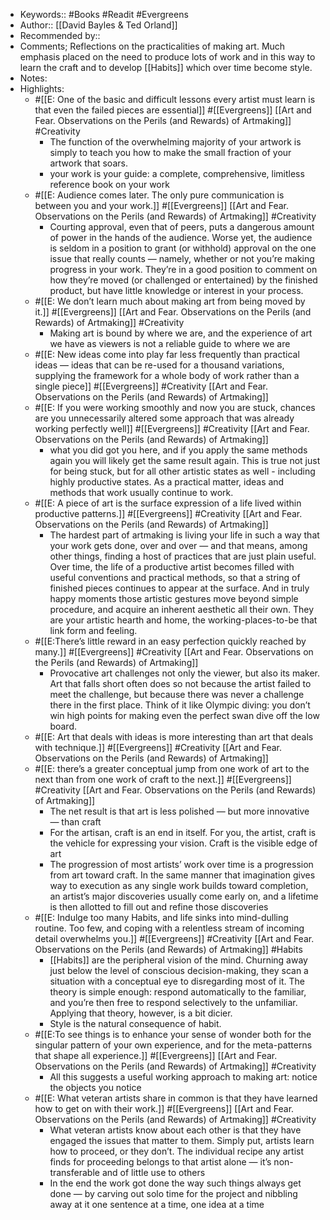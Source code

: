 - Keywords:: #Books #Readit #Evergreens
- Author:: [[David Bayles & Ted Orland]]
- Recommended by::
- Comments; Reflections on the practicalities of making art. Much emphasis placed on the need to produce lots of work and in this way to learn the craft and to develop [[Habits]] which over time become style.
- Notes:
- Highlights:
    - #[[E: One of the basic and difficult lessons every artist must learn is that even the failed pieces are essential]] #[[Evergreens]] [[Art and Fear. Observations on the Perils (and Rewards) of Artmaking]] #Creativity
        - The function of the overwhelming majority of your artwork is simply to teach you how to make the small fraction of your artwork that soars. 
        - your work is your guide: a complete, comprehensive, limitless reference book on your work
    - #[[E: Audience comes later. The only pure communication is between you and your work.]] #[[Evergreens]] [[Art and Fear. Observations on the Perils (and Rewards) of Artmaking]] #Creativity
        - Courting approval, even that of peers, puts a dangerous amount of power in the hands of the audience. Worse yet, the audience is seldom in a position to grant (or withhold) approval on the one issue that really counts — namely, whether or not you’re making progress in your work. They’re in a good position to comment on how they’re moved (or challenged or entertained) by the finished product, but have little knowledge or interest in your process. 
    - #[[E: We don’t learn much about making art from being moved by it.]]  #[[Evergreens]] [[Art and Fear. Observations on the Perils (and Rewards) of Artmaking]] #Creativity
        - Making art is bound by where we are, and the experience of art we have as viewers is not a reliable guide to where we are
    - #[[E: New ideas come into play far less frequently than practical ideas — ideas that can be re-used for a thousand variations, supplying the framework for a whole body of work rather than a single piece]] #[[Evergreens]] #Creativity [[Art and Fear. Observations on the Perils (and Rewards) of Artmaking]]
    - #[[E: If you were working smoothly and now you are stuck, chances are you unnecessarily altered some approach that was already working perfectly well]] #[[Evergreens]] #Creativity [[Art and Fear. Observations on the Perils (and Rewards) of Artmaking]]
        - what you did got you here, and if you apply the same methods again you will likely get the same result again. This is true not just for being stuck, but for all other artistic states as well - including highly productive states. As a practical matter, ideas and methods that work usually continue to work. 
    - #[[E: A piece of art is the surface expression of a life lived within productive patterns.]] #[[Evergreens]] #Creativity [[Art and Fear. Observations on the Perils (and Rewards) of Artmaking]]
        - The hardest part of artmaking is living your life in such a way that your work gets done, over and over — and that means, among other things, finding a host of practices that are just plain useful.  Over time, the life of a productive artist becomes filled with useful conventions and practical methods, so that a string of finished pieces continues to appear at the surface. And in truly happy moments those artistic gestures move beyond simple procedure, and acquire an inherent aesthetic all their own. They are your artistic hearth and home, the working-places-to-be that link form and feeling.
    - #[[E:There’s little reward in an easy perfection quickly reached by many.]] #[[Evergreens]] #Creativity [[Art and Fear. Observations on the Perils (and Rewards) of Artmaking]]
        - Provocative art challenges not only the viewer, but also its maker. Art that falls short often does so not because the artist failed to meet the challenge, but because there was never a challenge there in the first place. Think of it like Olympic diving: you don’t win high points for making even the perfect swan dive off the low board.
    - #[[E: Art that deals with ideas is more interesting than art that deals with technique.]] #[[Evergreens]] #Creativity [[Art and Fear. Observations on the Perils (and Rewards) of Artmaking]]
    - #[[E: there’s a greater conceptual jump from one work of art to the next than from one work of craft to the next.]] #[[Evergreens]] #Creativity [[Art and Fear. Observations on the Perils (and Rewards) of Artmaking]]
        - The net result is that art is less polished — but more innovative — than craft
        - For the artisan, craft is an end in itself. For you, the artist, craft is the vehicle for expressing your vision. Craft is the visible edge of art
        - The progression of most artists’ work over time is a progression from art toward craft. In the same manner that imagination gives way to execution as any single work builds toward completion, an artist’s major discoveries usually come early on, and a lifetime is then allotted to fill out and refine those discoveries
    - #[[E: Indulge too many Habits, and life sinks into mind-dulling routine. Too few, and coping with a relentless stream of incoming detail overwhelms you.]] #[[Evergreens]] #Creativity [[Art and Fear. Observations on the Perils (and Rewards) of Artmaking]] #Habits
        - [[Habits]] are the peripheral vision of the mind. Churning away just below the level of conscious decision-making, they scan a situation with a conceptual eye to disregarding most of it. The theory is simple enough: respond automatically to the familiar, and you’re then free to respond selectively to the unfamiliar. Applying that theory, however, is a bit dicier. 
        - Style is the natural consequence of habit.
    - #[[E:To see things is to enhance your sense of wonder both for the singular pattern of your own experience, and for the meta-patterns that shape all experience.]]  #[[Evergreens]] [[Art and Fear. Observations on the Perils (and Rewards) of Artmaking]] #Creativity
        - All this suggests a useful working approach to making art: notice the objects you notice
    - #[[E: What veteran artists share in common is that they have learned how to get on with their work.]] #[[Evergreens]] [[Art and Fear. Observations on the Perils (and Rewards) of Artmaking]] #Creativity
        - What veteran artists know about each other is that they have engaged the issues that matter to them.  Simply put, artists learn how to proceed, or they don’t. The individual recipe any artist finds for proceeding belongs to that artist alone — it’s non-transferable and of little use to others
        - In the end the work got done the way such things always get done — by carving out solo time for the project and nibbling away at it one sentence at a time, one idea at a time
